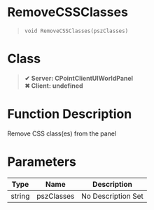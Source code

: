 # RemoveCSSClasses
> `void RemoveCSSClasses(pszClasses)`
# Class
> __✔ Server: CPointClientUIWorldPanel__  
> __✖ Client: undefined__  
# Function Description
Remove CSS class(es) from the panel
# Parameters
Type|Name|Description
--|--|--
string|pszClasses|No Description Set
